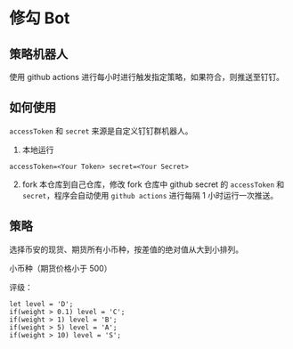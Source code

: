 # 修勾 Bot

## 策略机器人

使用 github actions 进行每小时进行触发指定策略，如果符合，则推送至钉钉。

## 如何使用

`accessToken` 和 `secret` 来源是自定义钉钉群机器人。

1. 本地运行

```
accessToken=<Your Token> secret=<Your Secret>
```

2. fork 本仓库到自己仓库，修改 fork 仓库中 github secret 的 `accessToken` 和 `secret`，程序会自动使用 `github actions` 进行每隔 1 小时运行一次推送。

## 策略

选择币安的现货、期货所有小币种，按差值的绝对值从大到小排列。

小币种（期货价格小于 500）

评级：

```
let level = 'D';
if(weight > 0.1) level = 'C';
if(weight > 1) level = 'B';
if(weight > 5) level = 'A';
if(weight > 10) level = 'S';
```
